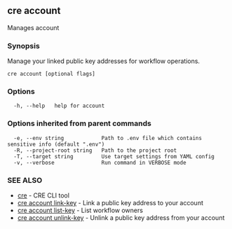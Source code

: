 ## cre account

Manages account

### Synopsis

Manage your linked public key addresses for workflow operations.

```
cre account [optional flags]
```

### Options

```
  -h, --help   help for account
```

### Options inherited from parent commands

```
  -e, --env string            Path to .env file which contains sensitive info (default ".env")
  -R, --project-root string   Path to the project root
  -T, --target string         Use target settings from YAML config
  -v, --verbose               Run command in VERBOSE mode
```

### SEE ALSO

* [cre](cre.md)	 - CRE CLI tool
* [cre account link-key](cre_account_link-key.md)	 - Link a public key address to your account
* [cre account list-key](cre_account_list-key.md)	 - List workflow owners
* [cre account unlink-key](cre_account_unlink-key.md)	 - Unlink a public key address from your account

